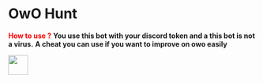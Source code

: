 # OwO Hunt
<font color="red">**How to use ?**</font>
**You use this bot with your discord token and a this bot is not a virus.**
**A cheat you can use if you want to improve on owo easily**

<img src="https://c.tenor.com/ommRkBKPWAsAAAAC/anime.gif" width="40" height="40" />
